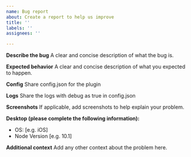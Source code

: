 ```yaml
---
name: Bug report
about: Create a report to help us improve
title: ''
labels: ''
assignees: ''

---
```


**Describe the bug**
A clear and concise description of what the bug is.

**Expected behavior**
A clear and concise description of what you expected to happen.

**Config**
Share config.json for the plugin

**Logs**
Share the logs with debug as true in config.json

**Screenshots**
If applicable, add screenshots to help explain your problem.

**Desktop (please complete the following information):**
 - OS: [e.g. iOS]
 - Node Version [e.g. 10.1]

**Additional context**
Add any other context about the problem here.
